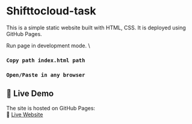 # Shifttocloud-task

This is a simple static website built with HTML, CSS. It is deployed using GitHub Pages.

Run page in development mode. \

### `Copy path index.html path`

### `Open/Paste in any browser`

## 🚀 Live Demo

The site is hosted on GitHub Pages:  
🔗 [Live Website](https://yukisedhu73.github.io/Shifttocloud-task/)

